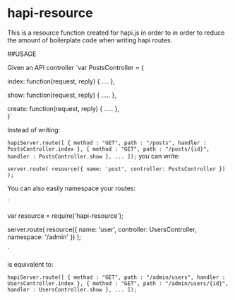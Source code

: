 hapi-resource
=============

This is a resource function created for hapi.js in order to in order to reduce the amount of boilerplate code when writing hapi routes.

##USAGE

Given an API controller
`var PostsController = {

  index: function(request, reply) {
   ....
  },

  show: function(request, reply) {
    .....
  },

  create: function(request, reply) {
    .....
  },  
}`

Instead of writing:

`
hapiServer.route([
  {
    method : "GET",
    path : "/posts",
    handler : PostsController.index
  },
  {
    method : "GET",
    path : "/posts/{id}",
    handler : PostsController.show
  },
  ...
]);
`
you can write:

`
server.route(
  resource({
    name: 'post',
    controller: PostsController
  })
);
`

You can also easily namespace your routes:

`

var resource = require('hapi-resource');

server.route(
  resource({
    name: 'user',
    controller: UsersController,
    namespace: '/admin'
  })
);

`

is equivalent to:

`
hapiServer.route([
  {
    method : "GET",
    path : "/admin/users",
    handler : UsersController.index
  },
  {
    method : "GET",
    path : "/admin/users/{id}",
    handler : UsersController.show
  },
  ...
]);
`

